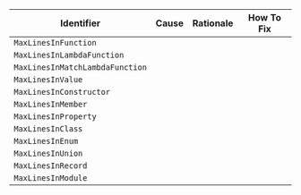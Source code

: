 | Identifier | Cause | Rationale | How To Fix |
| --- | --- | --- | --- |
| `MaxLinesInFunction` | | | |
| `MaxLinesInLambdaFunction` | | | |
| `MaxLinesInMatchLambdaFunction` | | | |
| `MaxLinesInValue` | | | |
| `MaxLinesInConstructor` | | | |
| `MaxLinesInMember` | | | |
| `MaxLinesInProperty` | | | |
| `MaxLinesInClass` | | | |
| `MaxLinesInEnum` | | | |
| `MaxLinesInUnion` | | | |
| `MaxLinesInRecord` | | | |
| `MaxLinesInModule` | | | |
